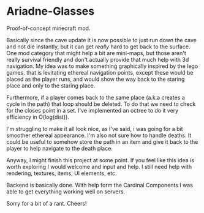 # Ariadne-Glasses
Proof-of-concept minecraft mod.

Basically since the cave update it is now possible to just run down the cave and not die instantly, but it can get *really* hard to get back to the surface.
One mod category that might help a bit are mini-maps, but those aren't really survival friendly and don't actually provide that much help with 3d navigation.
My idea was to make something graphically inspired by the lego games. that is levitating ethereal navigation points, except these would be placed as the player runs,
and would show the way back to the staring place and only to the staring place.

Furthermore, if a player comes back to the same place (a.k.a creates a cycle in the path) that loop should be deleted. 
To do that we need to check for the closes point in a set. I've implemented an octree to do it very efficiency in O(log(dist)).

I'm struggling to make it all look nice, as I've said, i was going for a bit smoother ethereal appearance. I'm also not sure how to handle deaths.
It could be useful to somehow store the path in an item and give it back to the player to help  navigate to the death place.

Anyway, I might finish this project at some point. If you feel like this idea is worth exploring I would welcome and input and help.
I still need help with rendering, textures, items, UI elements, etc.

Backend is basically done. With help form the Cardinal Components I was able to get everything working well on servers.

Sorry for a bit of a rant. Cheers!
